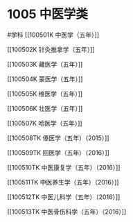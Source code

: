 # 1005 中医学类
#学科
[[100501K 中医学（五年）]]

[[100502K 针灸推拿学（五年）]]

[[100503K 藏医学（五年）]]

[[100504K 蒙医学（五年）]]

[[100505K 维医学（五年）]]

[[100506K 壮医学（五年）]]

[[100507K 哈医学（五年）]]

[[100508TK 傣医学（五年）（2015）]]

[[100509TK 回医学（五年）（2016）]]

[[100510TK 中医康复学（五年）（2016）]]

[[100511TK 中医养生学（五年）（2016）]]

[[100512TK 中医儿科学（五年）（2016）]]

[[100513TK 中医骨伤科学（五年）（2016）]]